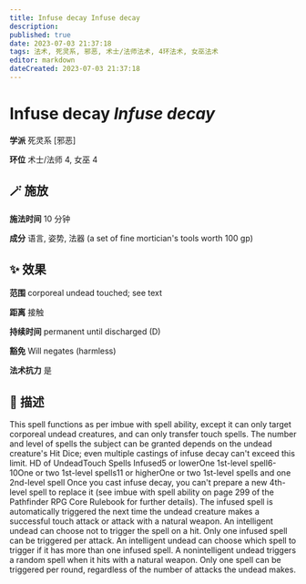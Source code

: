 ```yaml
---
title: Infuse decay Infuse decay
description: 
published: true
date: 2023-07-03 21:37:18
tags: 法术, 死灵系, 邪恶, 术士/法师法术, 4环法术, 女巫法术
editor: markdown
dateCreated: 2023-07-03 21:37:18
---
```


# **Infuse decay** *Infuse decay*

**学派** 死灵系 \[邪恶\] 

**环位** 术士/法师 4, 女巫 4

## 🪄 施放

**施法时间** 10 分钟

**成分** 语言, 姿势, 法器 (a set of fine mortician's tools worth 100 gp)

## ✨ 效果  

**范围** corporeal undead touched; see text

**距离** 接触  

**持续时间** permanent until discharged (D) 

**豁免** Will negates (harmless)

**法术抗力** 是

## 📖 描述

This spell functions as per imbue with spell ability, except it can only target corporeal undead creatures, and can only transfer touch spells. The number and level of spells the subject can be granted depends on the undead creature's Hit Dice; even multiple castings of infuse decay can't exceed this limit.   HD of UndeadTouch Spells Infused5 or lowerOne 1st-level spell6-10One or two 1st-level spells11 or higherOne or two 1st-level spells and one 2nd-level spell   Once you cast infuse decay, you can't prepare a new 4th-level spell to replace it (see imbue with spell ability on page 299 of the Pathfinder RPG Core Rulebook for further details). The infused spell is automatically triggered the next time the undead creature makes a successful touch attack or attack with a natural weapon. An intelligent undead can choose not to trigger the spell on a hit. Only one infused spell can be triggered per attack. An intelligent undead can choose which spell to trigger if it has more than one infused spell. A nonintelligent undead triggers a random spell when it hits with a natural weapon. Only one spell can be triggered per round, regardless of the number of attacks the undead makes.
    